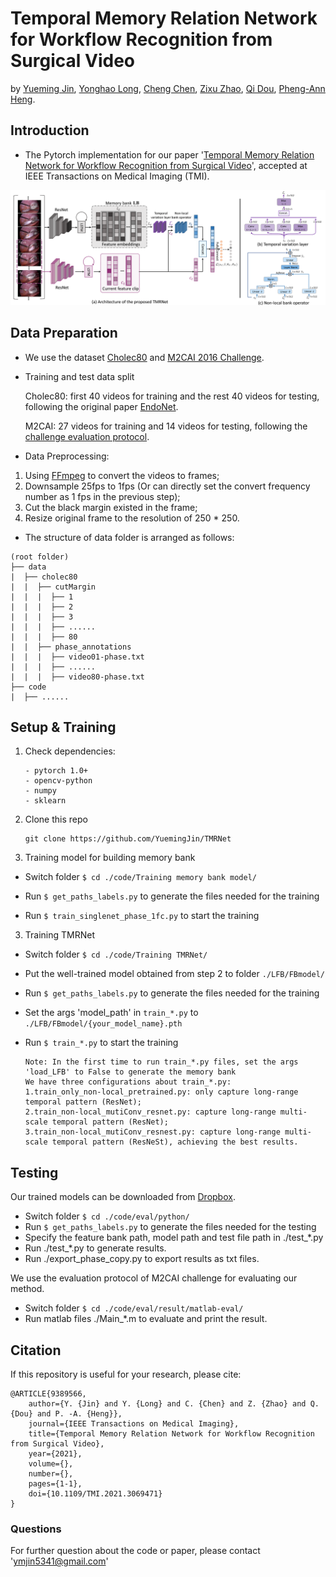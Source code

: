 # Temporal Memory Relation Network for Workflow Recognition from Surgical Video
by [Yueming Jin](https://yuemingjin.github.io/), [Yonghao Long](https://scholar.google.com/citations?user=HIjQdFQAAAAJ&hl=zh-CN), [Cheng Chen](https://scholar.google.com.hk/citations?user=bRe3FlcAAAAJ&hl=en), [Zixu Zhao](https://scholar.google.com.hk/citations?user=GSQY0CEAAAAJ&hl=zh-CN), [Qi Dou](http://www.cse.cuhk.edu.hk/~qdou/), [Pheng-Ann Heng](http://www.cse.cuhk.edu.hk/~pheng/). 

## Introduction
* The Pytorch implementation for our paper '[Temporal Memory Relation Network for Workflow Recognition from Surgical Video](https://arxiv.org/abs/2103.16327)', accepted at IEEE Transactions on Medical Imaging (TMI).

<p align="center">
  <img src="figure/overview_archi2.png"  width="800"/>
</p>

## Data Preparation
* We use the dataset [Cholec80](http://camma.u-strasbg.fr/datasets) and [M2CAI 2016 Challenge](http://camma.u-strasbg.fr/m2cai2016/index.php/program-challenge/).

* Training and test data split

   Cholec80: first 40 videos for training and the rest 40 videos for testing, following the original paper [EndoNet](https://arxiv.org/abs/1602.03012).

   M2CAI: 27 videos for training and 14 videos for testing, following the [challenge evaluation protocol](http://camma.u-strasbg.fr/m2cai2016/index.php/program-challenge/).

* Data Preprocessing: 
1. Using [FFmpeg](https://www.ffmpeg.org/download.html) to convert the videos to frames; 
2. Downsample 25fps to 1fps (Or can directly set the convert frequency number as 1 fps in the previous step); 
3. Cut the black margin existed in the frame;
4. Resize original frame to the resolution of 250 * 250.

* The structure of data folder is arranged as follows:
```
(root folder)
├── data
|  ├── cholec80
|  |  ├── cutMargin
|  |  |  ├── 1
|  |  |  ├── 2
|  |  |  ├── 3
|  |  |  ├── ......
|  |  |  ├── 80
|  |  ├── phase_annotations
|  |  |  ├── video01-phase.txt
|  |  |  ├── ......
|  |  |  ├── video80-phase.txt
├── code
|  ├── ......
```


## Setup & Training

1. Check dependencies:
   ```
   - pytorch 1.0+
   - opencv-python
   - numpy
   - sklearn
   ```
2. Clone this repo
    ```shell
    git clone https://github.com/YuemingJin/TMRNet
    ```

2. Training model for building memory bank

* Switch folder ``$ cd ./code/Training memory bank model/``

* Run ``$ get_paths_labels.py`` to generate the files needed for the training

* Run ``$ train_singlenet_phase_1fc.py`` to start the training

3. Training TMRNet

* Switch folder ``$ cd ./code/Training TMRNet/``

* Put the well-trained model obtained from step 2 to folder ``./LFB/FBmodel/``

* Run ``$ get_paths_labels.py`` to generate the files needed for the training

* Set the args 'model_path' in ``train_*.py`` to ``./LFB/FBmodel/{your_model_name}.pth``

* Run ``$ train_*.py`` to start the training
  ```
  Note: In the first time to run train_*.py files, set the args 'load_LFB' to False to generate the memory bank
  We have three configurations about train_*.py:
  1.train_only_non-local_pretrained.py: only capture long-range temporal pattern (ResNet);
  2.train_non-local_mutiConv_resnet.py: capture long-range multi-scale temporal pattern (ResNet);
  3.train_non-local_mutiConv_resnest.py: capture long-range multi-scale temporal pattern (ResNeSt), achieving the best results.
  ```
## Testing

Our trained models can be downloaded from [Dropbox](https://www.dropbox.com/sh/4usgwrthboa3shq/AAC4S-fuQswq7usdPNq6q5yHa?dl=0).

* Switch folder ``$ cd ./code/eval/python/``
* Run ``$ get_paths_labels.py`` to generate the files needed for the testing
* Specify the feature bank path, model path and test file path in ./test_*.py
* Run ./test_*.py to generate results.
* Run ./export_phase_copy.py to export results as txt files.

We use the evaluation protocol of M2CAI challenge for evaluating our method.

* Switch folder ``$ cd ./code/eval/result/matlab-eval/``
* Run matlab files ./Main_*.m to evaluate and print the result.

## Citation
If this repository is useful for your research, please cite:
```
@ARTICLE{9389566,
    author={Y. {Jin} and Y. {Long} and C. {Chen} and Z. {Zhao} and Q. {Dou} and P. -A. {Heng}},
    journal={IEEE Transactions on Medical Imaging}, 
    title={Temporal Memory Relation Network for Workflow Recognition from Surgical Video}, 
    year={2021},
    volume={},
    number={},
    pages={1-1},
    doi={10.1109/TMI.2021.3069471}
}
```

### Questions

For further question about the code or paper, please contact 'ymjin5341@gmail.com'
